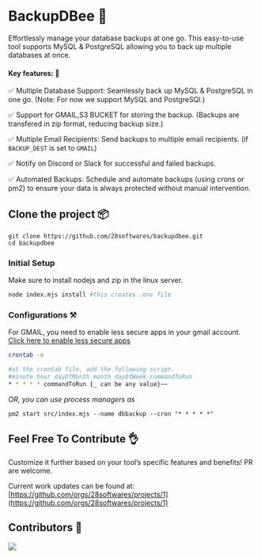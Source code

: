 # BackupDBee 🐝

Effortlessly manage your database backups at one go. This easy-to-use tool supports MySQL & PostgreSQL allowing you to back up multiple databases at once.

#### Key features: 🚀

✅ Multiple Database Support: Seamlessly back up MySQL & PostgreSQL in one go. (Note: For now we support MySQL and PostgreSQl.)

✅ Support for GMAIL,S3 BUCKET for storing the backup. (Backups are transfered in zip format, reducing backup size.)

✅ Multiple Email Recipients: Send backups to multiple email recipients. (if `BACKUP_DEST` is set to `GMAIL`)

✅ Notify on Discord or Slack for successful and failed backups.

✅ Automated Backups: Schedule and automate backups (using crons or pm2) to ensure your data is always protected without manual intervention.

## Clone the project 📦

```
git clone https://github.com/28softwares/backupdbee.git
cd backupdbee
```

### Initial Setup

Make sure to install nodejs and zip in the linux server.

```bash
node index.mjs install #this creates .env file
```

### Configurations ⚒️

For GMAIL, you need to enable less secure apps in your gmail account. [Click here to enable less secure apps](https://myaccount.google.com/lesssecureapps)

```bash
crontab -e

#at the crontab file, add the following script.
#minute hour dayOfMonth month dayOfWeek commandToRun
* * * * * commandToRun {_ can be any value}~~
```

_OR, you can use process managers as_

```
pm2 start src/index.mjs --name dbbackup --cron "* * * * *"
```

## Feel Free To Contribute 👌

Customize it further based on your tool’s specific features and benefits! PR are welcome.

Current work updates can be found at:
[https://github.com/orgs/28softwares/projects/1](https://github.com/orgs/28softwares/projects/1)

## Contributors 🤝

<a href = "https://github.com/28softwares/backupdbee">
  <img src = "https://contrib.rocks/image?repo=28softwares/backupdbee"/>
</a>
